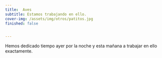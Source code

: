 ```yaml
---
title:  Aves
subtitle: Estamos trabajando en ello.
cover-img: /assets/img/otros/patitos.jpg
finished: false


---
```


Hemos dedicado tiempo ayer por la noche y esta mañana a trabajar en ello exactamente.






